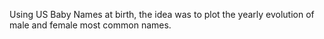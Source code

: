 Using US Baby Names at birth, the idea was to plot the yearly evolution of male and female most common names.
